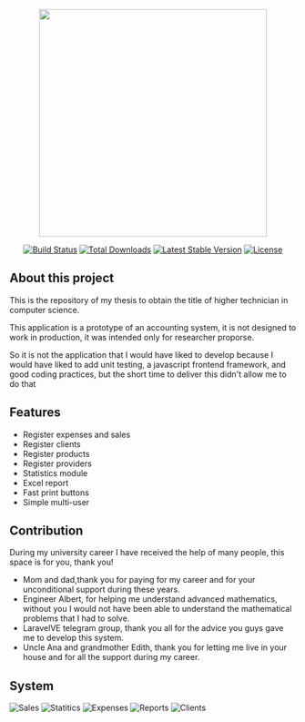 <p align="center"><a href="https://laravel.com" target="_blank"><img src="https://raw.githubusercontent.com/laravel/art/master/logo-lockup/5%20SVG/2%20CMYK/1%20Full%20Color/laravel-logolockup-cmyk-red.svg" width="400"></a></p>

<p align="center">
<a href="https://travis-ci.org/laravel/framework"><img src="https://travis-ci.org/laravel/framework.svg" alt="Build Status"></a>
<a href="https://packagist.org/packages/laravel/framework"><img src="https://img.shields.io/packagist/dt/laravel/framework" alt="Total Downloads"></a>
<a href="https://packagist.org/packages/laravel/framework"><img src="https://img.shields.io/packagist/v/laravel/framework" alt="Latest Stable Version"></a>
<a href="https://packagist.org/packages/laravel/framework"><img src="https://img.shields.io/packagist/l/laravel/framework" alt="License"></a>
</p>

## About this project

This is the repository of my thesis to obtain the title of higher technician in computer science.

This application is a prototype of an accounting system, it is not designed to work in production, it was intended only for researcher proporse.

So it is not the application that I would have liked to develop because I would have liked to add unit testing, a javascript frontend framework, and good coding practices, but the short time to deliver this didn't allow me to do that

## Features
- Register expenses and sales
- Register clients
- Register products
- Register providers
- Statistics module
- Excel report
- Fast print buttons
- Simple multi-user 

## Contribution
During my university career I have received the help of many people, this space is for you, thank you!

- Mom and dad,thank you for paying for my career and for your unconditional support during these years.
- Engineer Albert, for helping me understand advanced mathematics, without you I would not have been able to understand the mathematical problems that I had to solve.
- LaravelVE telegram group, thank you all for the advice you guys gave me to develop this system.
- Uncle Ana and grandmother Edith, thank you for letting me live in your house and for all the support during my career.

## System

![Sales](https://i.imgur.com/kOarzw9.png)
![Statitics](https://i.imgur.com/t5W0J2s.png)
![Expenses](https://i.imgur.com/tf2O22a.png)
![Reports](https://i.imgur.com/ia9OsEu.png)
![Clients](https://i.imgur.com/J6Nqbcf.png)


